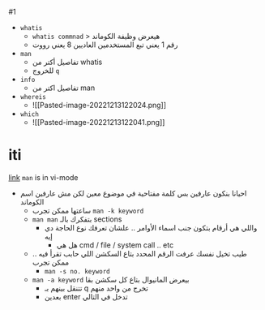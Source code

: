 #1
- `whatis`
	- `whatis commnad` > هيعرض وظيفة الكوماند
	- رقم 1 يعني تبع المستخدمين العاديين 8 يعني رووت
- `man`
	- تفاصيل أكتر من whatis
	- للخروج `q`
- `info`
	- تفاصيل اكتر من man
- `whereis`
	- ![[Pasted-image-20221213122024.png]]
- `which`
	- ![[Pasted-image-20221213122041.png]]

# iti
[link](https://www.youtube.com/watch?v=fXzZVNDzlgk&ab_channel=MaharaTech-ITIMOOCA)
`man` is in vi-mode
- احيانا بنكون عارفين بس كلمة مفتاحية في موضوع معين لكن مش عارفين اسم الكوماند
	- ساعتها ممكن تجرب `man -k keyword`
	- `man man` بتفكرك بالـ sections
		- واللي هي أرقام بتكون جنب اسماء الأوامر .. علشان تعرفك نوع الحاجة دي إيه
			- هل هي cmd / file / system call .. etc
	- طيب تخيل نفسك عرفت الرقم المحدد بتاع السكشن اللي حابب تقرأ فيه .. ممكن تجرب
		- `man -s no. keyword`
	- `man -a keyword` بيعرض المانيوال بتاع كل سكشن بقا
		- تتنقل بينهم بـ q تخرج من واحد منهم
		- بعدين enter تدخل في التالي